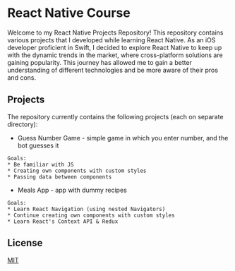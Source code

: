 # React Native Course

Welcome to my React Native Projects Repository! This repository contains various projects that I developed while learning React Native. As an iOS developer proficient in Swift, I decided to explore React Native to keep up with the dynamic trends in the market, where cross-platform solutions are gaining popularity. This journey has allowed me to gain a better understanding of different technologies and be more aware of their pros and cons.

## Projects

The repository currently contains the following projects (each on separate directory):

- Guess Number Game - simple game in which you enter number, and the bot guesses it

```
Goals:
* Be familiar with JS
* Creating own components with custom styles
* Passing data between components
```

- Meals App - app with dummy recipes

```
Goals:
* Learn React Navigation (using nested Navigators)
* Continue creating own components with custom styles
* Learn React's Context API & Redux
```

## License

[MIT](https://choosealicense.com/licenses/mit/)
